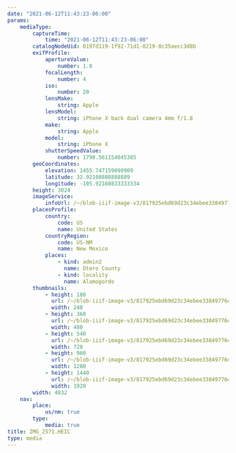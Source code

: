 ```yaml
---
date: "2021-06-12T11:43:23-06:00"
params:
    mediaType:
        captureTime:
            time: "2021-06-12T11:43:23-06:00"
        catalogNodeUid: 0197d119-1f92-71d1-8219-8c35aecc3d8b
        exifProfile:
            apertureValue:
                number: 1.8
            focalLength:
                number: 4
            iso:
                number: 20
            lensMake:
                string: Apple
            lensModel:
                string: iPhone X back dual camera 4mm f/1.8
            make:
                string: Apple
            model:
                string: iPhone X
            shutterSpeedValue:
                number: 1798.561154045385
        geoCoordinates:
            elevation: 1455.747159090909
            latitude: 32.92108888888889
            longitude: -105.92160833333334
        height: 3024
        imageService:
            infoUrl: /~/blob-iiif-image-v3/817925ebd69d23c34ebee33849776e8cb52406f63c7a188c8ad17154931bccac/info.json
        placesProfile:
            country:
                code: US
                name: United States
            countryRegion:
                code: US-NM
                name: New Mexico
            places:
                - kind: admin2
                  name: Otero County
                - kind: locality
                  name: Alamogordo
        thumbnails:
            - height: 180
              url: /~/blob-iiif-image-v3/817925ebd69d23c34ebee33849776e8cb52406f63c7a188c8ad17154931bccac/full/240%2C180/0/default.jpg
              width: 240
            - height: 360
              url: /~/blob-iiif-image-v3/817925ebd69d23c34ebee33849776e8cb52406f63c7a188c8ad17154931bccac/full/480%2C360/0/default.jpg
              width: 480
            - height: 540
              url: /~/blob-iiif-image-v3/817925ebd69d23c34ebee33849776e8cb52406f63c7a188c8ad17154931bccac/full/720%2C540/0/default.jpg
              width: 720
            - height: 960
              url: /~/blob-iiif-image-v3/817925ebd69d23c34ebee33849776e8cb52406f63c7a188c8ad17154931bccac/full/1280%2C960/0/default.jpg
              width: 1280
            - height: 1440
              url: /~/blob-iiif-image-v3/817925ebd69d23c34ebee33849776e8cb52406f63c7a188c8ad17154931bccac/full/1920%2C1440/0/default.jpg
              width: 1920
        width: 4032
    nav:
        place:
            us/nm: true
        type:
            media: true
title: IMG_2571.HEIC
type: media
---
```

